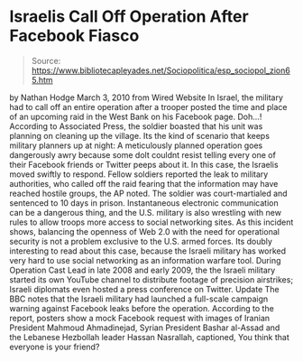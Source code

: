 # Israelis Call Off Operation After Facebook Fiasco

> Source: https://www.bibliotecapleyades.net/Sociopolitica/esp_sociopol_zion65.htm

by Nathan Hodge
March 3, 2010
from
Wired
Website
In Israel, the military had to
call off an entire operation after a
trooper posted the time and place of an upcoming raid in the West Bank on
his
Facebook page.
Doh...!
According to Associated Press, the
soldier boasted that his unit was planning on cleaning up the village.
Its the kind of scenario that keeps military planners up at night: A
meticulously planned operation goes dangerously awry because some dolt
couldnt resist telling every one of their Facebook friends or
Twitter peeps about it.
In this case, the Israelis moved swiftly to
respond.
Fellow soldiers reported the leak to
military authorities, who called off the raid fearing that the
information may have reached hostile groups, the
AP noted.
The soldier was court-martialed and
sentenced to 10 days in prison.
Instantaneous electronic communication can be a
dangerous thing, and the U.S. military is also wrestling with new rules to
allow troops more access to social networking sites.
As this incident shows, balancing the openness
of
Web 2.0 with the need for operational
security is not a problem exclusive to the U.S. armed forces.
Its doubly interesting to read about this case, because the Israeli
military has worked very hard to use social networking as
an information warfare tool. During
Operation Cast Lead in late 2008 and early 2009, the the Israeli military
started its own YouTube channel to distribute footage of precision
airstrikes; Israeli diplomats even
hosted a press conference on Twitter.
Update
The BBC notes that the Israeli military had
launched a full-scale campaign warning
against Facebook leaks before the operation.
According to the report, posters show a mock
Facebook request with images of Iranian President Mahmoud Ahmadinejad,
Syrian President Bashar al-Assad and the Lebanese Hezbollah leader Hassan
Nasrallah, captioned,
You think that everyone is your friend?
